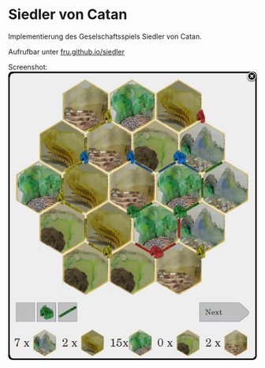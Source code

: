 Siedler von Catan
=======

Implementierung des Geselschaftsspiels Siedler von Catan.

Aufrufbar unter [fru.github.io/siedler](http://fru.github.io/siedler)

Screenshot:
![ScreenShot](screenshot.jpg)
